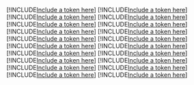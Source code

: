 [!INCLUDE[Include a token here](refs1524650732898/r1.md)]
[!INCLUDE[Include a token here](refs1524650732898/r2.md)]
[!INCLUDE[Include a token here](refs1524650732898/r3.md)]
[!INCLUDE[Include a token here](refs1524650732898/r4.md)]
[!INCLUDE[Include a token here](refs1524650732898/r5.md)]
[!INCLUDE[Include a token here](refs1524650732898/r6.md)]
[!INCLUDE[Include a token here](refs1524650732898/r7.md)]
[!INCLUDE[Include a token here](refs1524650732898/r8.md)]
[!INCLUDE[Include a token here](refs1524650732898/r9.md)]
[!INCLUDE[Include a token here](refs1524650732898/r10.md)]
[!INCLUDE[Include a token here](refs1524650732898/r11.md)]
[!INCLUDE[Include a token here](refs1524650732898/r12.md)]
[!INCLUDE[Include a token here](refs1524650732898/r13.md)]
[!INCLUDE[Include a token here](refs1524650732898/r14.md)]
[!INCLUDE[Include a token here](refs1524650732898/r15.md)]
[!INCLUDE[Include a token here](refs1524650732898/r16.md)]
[!INCLUDE[Include a token here](refs1524650732898/r17.md)]
[!INCLUDE[Include a token here](refs1524650732898/r18.md)]
[!INCLUDE[Include a token here](refs1524650732898/r19.md)]
[!INCLUDE[Include a token here](refs1524650732898/r20.md)]